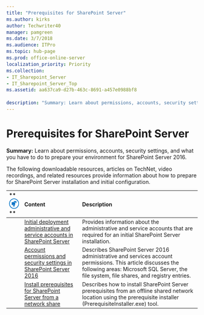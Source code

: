 ```yaml
---
title: "Prerequisites for SharePoint Server"
ms.author: kirks
author: Techwriter40
manager: pamgreen
ms.date: 3/7/2018
ms.audience: ITPro
ms.topic: hub-page
ms.prod: office-online-server
localization_priority: Priority
ms.collection:
- IT_Sharepoint_Server
- IT_Sharepoint_Server_Top
ms.assetid: aa637ca9-d27b-463c-8691-a457e0988bf8

description: "Summary: Learn about permissions, accounts, security settings, and what you have to do to prepare your environment for SharePoint Server 2016."
---
```


# Prerequisites for SharePoint Server

 **Summary:** Learn about permissions, accounts, security settings, and what you have to do to prepare your environment for SharePoint Server 2016. 
  
The following downloadable resources, articles on TechNet, video recordings, and related resources provide information about how to prepare for SharePoint Server installation and initial configuration.
  
|**        ![Building blocks](../media/mod_icon_buildingblock_M.png)                 **|**Content**|**Description**|
|:-----|:-----|:-----|
||[Initial deployment administrative and service accounts in SharePoint Server](initial-deployment-administrative-and-service-accounts-in-sharepoint-server.md) <br/> |Provides information about the administrative and service accounts that are required for an initial SharePoint Server installation.  <br/> |
||[Account permissions and security settings in SharePoint Server 2016](account-permissions-and-security-settings-in-sharepoint-server-2016.md) <br/> |Describes SharePoint Server 2016 administrative and services account permissions. This article discusses the following areas: Microsoft SQL Server, the file system, file shares, and registry entries.  <br/> |
||[Install prerequisites for SharePoint Server from a network share](install-prerequisites-from-network-share.md) <br/> |Describes how to install SharePoint Server prerequisites from an offline shared network location using the prerequisite installer (PrerequisiteInstaller.exe) tool.  <br/> |
   

